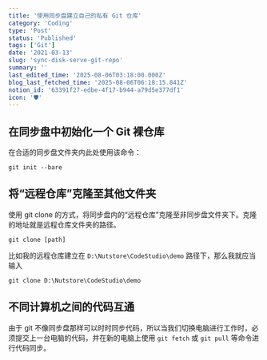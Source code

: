 ```yaml
---
title: '使用同步盘建立自己的私有 Git 仓库'
category: 'Coding'
type: 'Post'
status: 'Published'
tags: ['Git']
date: '2021-03-13'
slug: 'sync-disk-serve-git-repo'
summary: ''
last_edited_time: '2025-08-06T03:18:00.000Z'
blog_last_fetched_time: '2025-08-06T06:18:15.841Z'
notion_id: '63391f27-edbe-4f17-b944-a79d5e377df1'
icon: '🛡️'
---
```


## **在同步盘中初始化一个 Git 裸仓库**

在合适的同步盘文件夹内此处使用该命令：

```text
git init --bare
```

## **将“远程仓库”克隆至其他文件夹**

使用 git clone 的方式，将同步盘内的“远程仓库”克隆至非同步盘文件夹下。克隆的地址就是远程仓库文件夹的路径。

```text
git clone [path]
```

比如我的远程仓库建立在 `D:\Nutstore\CodeStudio\demo` 路径下，那么我就应当输入

```text
git clone D:\Nutstore\CodeStudio\demo
```

## **不同计算机之间的代码互通**

由于 git 不像同步盘那样可以时时同步代码，所以当我们切换电脑进行工作时，必须提交上一台电脑的代码，并在新的电脑上使用 `git fetch` 或 `git pull` 等命令进行代码同步。
